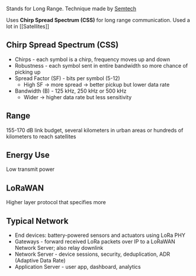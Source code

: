 Stands for Long Range.
Technique made by [Semtech](https://www.semtech.com/)

Uses **Chirp Spread Spectrum (CSS)** for long range communication. Used a lot in [[Satellites]]

## Chirp Spread Spectrum (CSS)
- Chirps - each symbol is a chirp, frequency moves up and down
- Robustness - each symbol sent in entire bandwidth so more chance of picking up
- Spread Factor (SF) - bits per symbol (5-12)
	- High SF -> more spread -> better pickup but lower data rate
- Bandwidth (B) - 125 kHz, 250 kHz or 500 kHz
	- Wider -> higher data rate but less sensitivity

## Range
155-170 dB link budget, several kilometers in urban areas or hundreds of kilometers to reach satellites

## Energy Use
Low transmit power

## LoRaWAN
Higher layer protocol that specifies more

## Typical Network
- End devices: battery-powered sensors and actuators using LoRa PHY
- Gateways - forward received LoRa packets over IP to a LoRaWAN Network Server; also relay downlink
- Network Server - device sessions, security, deduplication, ADR (Adaptive Data Rate)
- Application Server - user app, dashboard, analytics